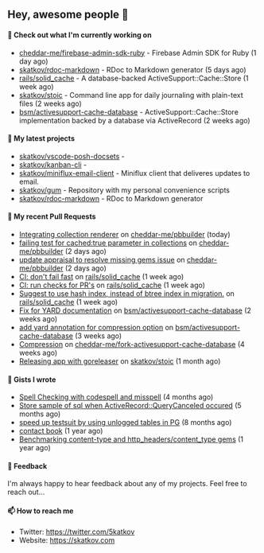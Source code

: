 ## Hey, awesome people 👋

#### 👷 Check out what I'm currently working on
 
- [cheddar-me/firebase-admin-sdk-ruby](https://github.com/cheddar-me/firebase-admin-sdk-ruby) - Firebase Admin SDK for Ruby (1 day ago) 
- [skatkov/rdoc-markdown](https://github.com/skatkov/rdoc-markdown) - RDoc to Markdown generator (5 days ago) 
- [rails/solid_cache](https://github.com/rails/solid_cache) - A database-backed ActiveSupport::Cache::Store (1 week ago) 
- [skatkov/stoic](https://github.com/skatkov/stoic) - Command line app for daily journaling with plain-text files (2 weeks ago) 
- [bsm/activesupport-cache-database](https://github.com/bsm/activesupport-cache-database) - ActiveSupport::Cache::Store implementation backed by a database via ActiveRecord (2 weeks ago)

#### 🌱 My latest projects
 
- [skatkov/vscode-posh-docsets](https://github.com/skatkov/vscode-posh-docsets) -  
- [skatkov/kanban-cli](https://github.com/skatkov/kanban-cli) -  
- [skatkov/miniflux-email-client](https://github.com/skatkov/miniflux-email-client) - Miniflux client that deliveres updates to email. 
- [skatkov/gum](https://github.com/skatkov/gum) - Repository with my personal convenience scripts 
- [skatkov/rdoc-markdown](https://github.com/skatkov/rdoc-markdown) - RDoc to Markdown generator


#### 🔨 My recent Pull Requests
 
- [Integrating collection renderer](https://github.com/cheddar-me/pbbuilder/pull/43) on [cheddar-me/pbbuilder](https://github.com/cheddar-me/pbbuilder) (today) 
- [failing test for cached:true parameter in collections](https://github.com/cheddar-me/pbbuilder/pull/42) on [cheddar-me/pbbuilder](https://github.com/cheddar-me/pbbuilder) (2 days ago) 
- [update appraisal to resolve missing gems issue](https://github.com/cheddar-me/pbbuilder/pull/41) on [cheddar-me/pbbuilder](https://github.com/cheddar-me/pbbuilder) (2 days ago) 
- [CI: don&#39;t fail fast](https://github.com/rails/solid_cache/pull/97) on [rails/solid_cache](https://github.com/rails/solid_cache) (1 week ago) 
- [CI: run checks for PR&#39;s](https://github.com/rails/solid_cache/pull/95) on [rails/solid_cache](https://github.com/rails/solid_cache) (1 week ago) 
- [Suggest to use hash index, instead of btree index in migration.](https://github.com/rails/solid_cache/pull/94) on [rails/solid_cache](https://github.com/rails/solid_cache) (1 week ago) 
- [Fix for YARD documentation](https://github.com/bsm/activesupport-cache-database/pull/44) on [bsm/activesupport-cache-database](https://github.com/bsm/activesupport-cache-database) (2 weeks ago) 
- [add yard annotation for compression option](https://github.com/bsm/activesupport-cache-database/pull/43) on [bsm/activesupport-cache-database](https://github.com/bsm/activesupport-cache-database) (3 weeks ago) 
- [Compression](https://github.com/cheddar-me/fork-activesupport-cache-database/pull/1) on [cheddar-me/fork-activesupport-cache-database](https://github.com/cheddar-me/fork-activesupport-cache-database) (4 weeks ago) 
- [Releasing app with goreleaser](https://github.com/skatkov/stoic/pull/27) on [skatkov/stoic](https://github.com/skatkov/stoic) (1 month ago)

#### 📓 Gists I wrote
 
- [Spell Checking with codespell and misspell](https://gist.github.com/abf49d80e98ac42b3cac397c9efc383f) (4 months ago) 
- [Store sample of sql when ActiveRecord::QueryCanceled occured](https://gist.github.com/17d1f53d38ea90c4a4c678197e682173) (5 months ago) 
- [speed up testsuit by using unlogged tables in PG](https://gist.github.com/e482617b2a1f9635738a0b66ec0cb327) (8 months ago) 
- [contact book](https://gist.github.com/18f317a0affb0fa7ee0e74511c340422) (1 year ago) 
- [Benchmarking content-type and http_headers/content_type gems](https://gist.github.com/eb18ae1f9f75e822812b64a0ae44915d) (1 year ago)

#### 💬 Feedback
I'm always happy to hear feedback about any of my projects. Feel free to reach out...

#### 📫 How to reach me

- Twitter: https://twitter.com/5katkov 
- Website: https://skatkov.com
